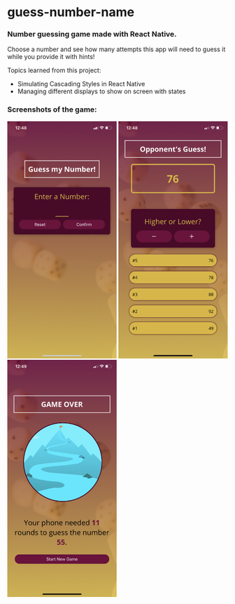 # guess-number-name
<h3>Number guessing game made with React Native. </h3>

Choose a number and see how many attempts this app will need to guess it while you provide it with hints!

Topics learned from this project:
* Simulating Cascading Styles in React Native 
* Managing different displays to show on screen with states

<h3>Screenshots of the game:</h3>

<p float="left">
  <img src="/start_screen.PNG" width="250" />
  <img src="/game_screen.PNG" width="250" /> 
  <img src="/game_over_screen.PNG" width="250" />
</p>
